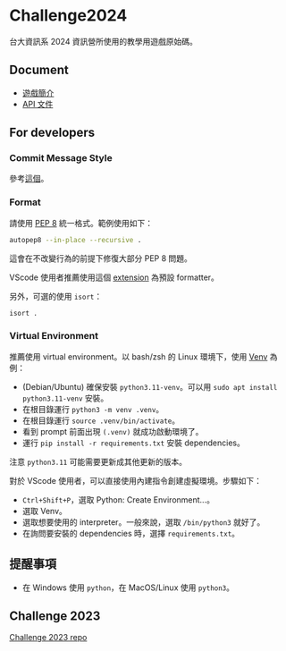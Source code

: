 # Challenge2024

台大資訊系 2024 資訊營所使用的教學用遊戲原始碼。

## Document

- [遊戲簡介](https://hackmd.io/@shimeming/challenge2024description)
- [API 文件](https://hackmd.io/@seantsao00/challenge_2024_api)

## For developers

### Commit Message Style

參考[這個](https://gist.github.com/ericavonb/3c79e5035567c8ef3267)。

### Format

請使用 [PEP 8](https://peps.python.org/pep-0008/) 統一格式。範例使用如下：

```sh
autopep8 --in-place --recursive .
```

這會在不改變行為的前提下修復大部分 PEP 8 問題。

VScode 使用者推薦使用這個 [extension](https://marketplace.visualstudio.com/items?itemName=ms-python.autopep8) 為預設 formatter。

另外，可選的使用 `isort`：

```sh
isort .
```

### Virtual Environment

推薦使用 virtual environment。以 bash/zsh 的 Linux 環境下，使用 [Venv](https://docs.python.org/3/library/venv.html) 為例：

- (Debian/Ubuntu) 確保安裝 `python3.11-venv`。可以用 `sudo apt install python3.11-venv` 安裝。
- 在根目錄運行 `python3 -m venv .venv`。
- 在根目錄運行 `source .venv/bin/activate`。
- 看到 prompt 前面出現 `(.venv)` 就成功啟動環境了。
- 運行 `pip install -r requirements.txt` 安裝 dependencies。

注意 `python3.11` 可能需要更新成其他更新的版本。

對於 VScode 使用者，可以直接使用內建指令創建虛擬環境。步驟如下：

- `Ctrl+Shift+P`，選取 Python: Create Environment...。
- 選取 Venv。
- 選取想要使用的 interpreter。一般來說，選取 `/bin/python3` 就好了。
- 在詢問要安裝的 dependencies 時，選擇 `requirements.txt`。

## 提醒事項

- 在 Windows 使用 `python`，在 MacOS/Linux 使用 `python3`。

## Challenge 2023

[Challenge 2023 repo](https://github.com/Ccucumber12/Challenge2023)
